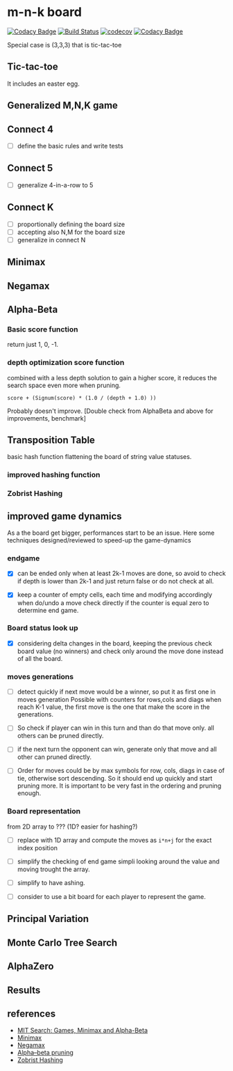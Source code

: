 # m-n-k board

[![Codacy Badge](https://api.codacy.com/project/badge/Grade/54629ae88ae34ead96cf6c20e31cfac7)](https://app.codacy.com/app/Raffaello/board-m-n-k?utm_source=github.com&utm_medium=referral&utm_content=Raffaello/board-m-n-k&utm_campaign=Badge_Grade_Dashboard)
[![Build Status](https://travis-ci.org/Raffaello/board-m-n-k.svg?branch=master)](https://travis-ci.org/Raffaello/board-m-n-k)
[![codecov](https://codecov.io/gh/Raffaello/board-m-n-k/branch/master/graph/badge.svg)](https://codecov.io/gh/Raffaello/board-m-n-k)
[![Codacy Badge](https://api.codacy.com/project/badge/Coverage/d2223a115b26431faa31d9da12587d2b)](https://www.codacy.com/app/Raffaello/board-m-n-k?utm_source=github.com&amp;utm_medium=referral&amp;utm_content=Raffaello/board-m-n-k&amp;utm_campaign=Badge_Coverage)

Special case is (3,3,3) that is tic-tac-toe


## Tic-tac-toe

It includes an easter egg.

## Generalized M,N,K game

## Connect 4

- [ ] define the basic rules and write tests 

## Connect 5

- [ ] generalize 4-in-a-row to 5

## Connect K

- [ ] proportionally defining the board size
- [ ] accepting also N,M for the board size 
- [ ] generalize in connect N

## Minimax

## Negamax

## Alpha-Beta

### Basic score function

return just 1, 0, -1.

### depth optimization score function

combined with a less depth solution to gain a higher score, it reduces the search space even more when pruning.

`score + (Signum(score) * (1.0 / (depth + 1.0) ))`

Probably doesn't improve. [Double check from AlphaBeta and above for improvements, benchmark]

## Transposition Table

basic hash function flattening the board of string value statuses.

### improved hashing function

### Zobrist Hashing

## improved game dynamics

As a the board get bigger, performances start to be an issue.
Here some techniques designed/reviewed to speed-up the game-dynamics

### endgame

- [X] can be ended only when at least 2k-1 moves are done,
so avoid to check if depth is lower than 2k-1 and just return false or do not check at all.

- [X] keep a counter of empty cells, each time and modifying accordingly when do/undo a move
  check directly if the counter is equal zero to determine end game.

### Board status look up

- [X] considering delta changes in the board,
keeping the previous check board value (no winners)
and check only around the move done instead of all the board.

### moves generations

- [ ] detect quickly if next move would be a winner, 
  so put it as first one in moves generation
  Possible with counters for rows,cols and diags when reach K-1 value,
  the first move is the one that make the score in the generations.
  
- [ ] So check if player can win in this turn and than do that move only. all others can be pruned directly.
- [ ] if the next turn the opponent can win, generate only that move and all other can pruned directly.  

- [ ] Order for moves could be by max symbols for row, cols, diags in case of tie, otherwise sort descending.
  So it should end up quickly and start pruning more.
  It is important to be very fast in the ordering and pruning enough.

### Board representation

from 2D array to ??? (1D? easier for hashing?)

- [ ] replace with 1D array and compute the moves as `i*n+j` for the exact index position

- [ ] simplify the checking of end game simpli looking around the value and moving trought the array.
- [ ] simplify to have ashing.
- [ ] consider to use a bit board for each player to represent the game.

## Principal Variation

## Monte Carlo Tree Search

## AlphaZero

## Results

## references

- [MIT Search: Games, Minimax and Alpha-Beta](https://www.youtube.com/watch?v=STjW3eH0Cik)
- [Minimax](https://en.wikipedia.org/wiki/Minimax)
- [Negamax](https://en.wikipedia.org/wiki/Negamax)
- [Alpha–beta pruning](https://en.wikipedia.org/wiki/Alpha%E2%80%93beta_pruning)
- [Zobrist Hashing](https://en.wikipedia.org/wiki/Zobrist_hashing)

